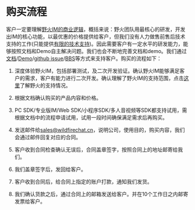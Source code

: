 # 购买流程
客户一定要理解[野火IM的商业逻辑](../blogs/野火IM的商业逻辑.md)，概括来说：野火团队用最核心的研发，开发出IM的核心功能，以最优惠的价格提供给客户，但我们没有人力做售前售后技术支持的工作(只能提供[有限的技术支持](../base_knowledge/support.md))。因此需要客户有一定水平的研发能力，能够按照文档和Demo自主解决问题。我们也会不断地完善文档和demo。我们通过[文档](http://docs.wildfirechat.cn)/[Demo](https://github.com/wildfirechat/android-chat)/[github issue](https://github.com/wildfirechat/server/issues)/[BBS](http://bbs.wildfirechat.cn)等方式来支持客户。购买的流程如下：

1. 深度体验野火IM，包括部署测试，及二次开发验证。确认野火IM能够满足客户的需求，客户有能力进行二次开发。确认理解了野火IM的支持范围，点击[这里](../base_knowledge/support.md)了解野火的支持情况。

2. 根据文档确认购买的产品内容和价格。

3. PC SDK/专业版IM/Web SDK/小程序SDK/多人音视频等SDK都支持试用，需根据文档中的流程申请试用，试用一段时间确保满足需求后再购买。

4. 发送邮件给[sales@wildfirechat.cn](mailto:sales@wildfirechat.cn)，说明公司，使用目的，购买内容，我们会通过邮件回复对应的合同。

5. 客户收到合同检查确认无误后，合同盖章签字，按照合同上的地址邮寄给我们。

6. 我们盖章签字后，发回给客户。

7. 客户收到合同后，给合同上指定的账户打款，通知我们发货。

8. 我们确认货款之后，通过合同上的邮箱发送给客户。并在10个工作日之内邮寄发票给客户。
